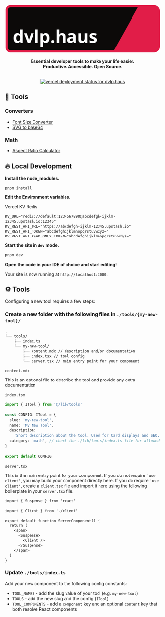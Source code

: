 <div align="center">
  <br>
  <br>
  <img alt="dvlp.haus" src="./docs/dvlp-haus-banner.svg" width="500">
  <br>
  <br>
  <strong>Essential developer tools to make your life easier.<br/>
Productive. Accessible. Open Source.</strong>
</div>
<br>
<p align="center">
  <a href="https://app.netlify.com/sites/dvlp-haus/deploys">
    <img src="https://therealsujitk-vercel-badge.vercel.app/?app=dvlp-haus" alt="vercel deployment status for dvlp.haus" />
  </a>
</p>

## 🍱 Tools

### Converters

- [Font Size Converter](https://dvlp.haus/tools/font-size-converter)
- [SVG to base64](https://dvlp.haus/tools/svg-to-base64)

### Math

- [Aspect Ratio Calculator](https://dvlp.haus/tools/font-size-converter)

## 🔥 Local Development

**Install the node_modules.**

```shell
pnpm install
```

**Edit the Environment variables.**

Vercel KV Redis

```env
KV_URL="redis://default:1234567890@abcdefgh-ijklm-12345.upstash.io:12345"
KV_REST_API_URL="https://abcdefgh-ijklm-12345.upstash.io"
KV_REST_API_TOKEN="abcdefghijklmnopqrstuvwxyz="
KV_REST_API_READ_ONLY_TOKEN="abcdefghijklmnopqrstuvwxyz="
```

**Start the site in `dev` mode.**

```sh
pnpm dev
```

**Open the code in your IDE of choice and start editing!**

Your site is now running at `http://localhost:3000`.

## ⚙️ Tools

Configuring a new tool requires a few steps:

### Create a new folder with the following files in `./tools/{my-new-tool}/`

```
.
└── tools/
    ├── index.ts
    └── my-new-tool/
        ├── content.mdx // description and/or documentation
        ├── index.tsx // tool config
        └── server.tsx // main entry point for your component
```

`content.mdx`

This is an optional file to describe the tool and provide any extra documentation

`index.tsx`

```ts
import { ITool } from '@/lib/tools'

const CONFIG: ITool = {
  slug: 'my-new-tool',
  name: 'My New Tool',
  description:
    'Short description about the tool. Used for Card displays and SEO.',
  category: 'math', // check the ./lib/tools/index.ts file for allowed categories, and/or allow TS to tell you
}

export default CONFIG
```

`server.tsx`

This is the main entry point for your component. If you do not require `'use client'`, you may build your component directly here. If you do require `'use client'`, create a `client.tsx` file and import it here using the following boilerplate in your `server.tsx` file.

```tsx
import { Suspense } from 'react'

import { Client } from './client'

export default function ServerComponent() {
  return (
    <span>
      <Suspense>
        <Client />
      </Suspense>
    </span>
  )
}
```

### Update `./tools/index.ts`

Add your new component to the following config constants:

- `TOOL_NAMES` - add the slug value of your tool (e.g. `my-new-tool`)
- `TOOLS` - add the new slug and the config (`ITool`)
- `TOOL_COMPONENTS` - add a `component` key and an optional `content` key that both resolve React components
